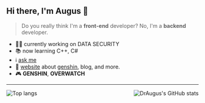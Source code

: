 ## Hi there, I'm Augus 👋

> Do you really think I'm a **front-end** developer? No, I'm a **backend** developer.

- 🐕‍🦺 currently working on DATA SECURITY
- 📚 now learning C++, C#
- ℹ️ [ask me](https://github.com/DrAugus/DrAugus/issues)
- 🔗 [website](https://augusmeow.cn/) about [genshin](https://augusmeow.cn/list/genshin), blog, and more.
- 🎮 **GENSHIN**, **OVERWATCH**

----

<img src="https://github-readme-stats.vercel.app/api?username=draugus&show_icons=true" alt="DrAugus's GitHub stats" align="right">
<img src="https://github-readme-stats.vercel.app/api/top-langs/?username=DrAugus&langs_count=8&layout=compact" alt="Top langs" align="left">
